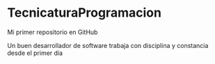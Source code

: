 # TecnicaturaProgramacion

Mi primer repositorio en GitHub

Un buen desarrollador de software trabaja con disciplina y constancia desde el primer día
